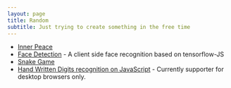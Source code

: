 ```yaml
---
layout: page
title: Random
subtitle: Just trying to create something in the free time
---
```


- [Inner Peace](blank)
- [Face Detection](facemesh) - A client side face recognition based on tensorflow-JS
- [Snake Game](snake)
- [Hand Written Digits recognition on JavaScript](https://rupesh.info/mnist-on-browser/full_demo/) - Currently supporter for desktop browsers only.
